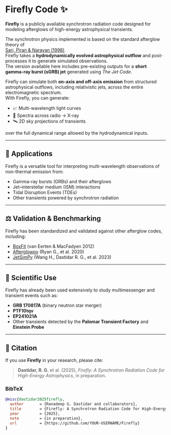 # Firefly Code ✨  

**Firefly** is a publicly available synchrotron radiation code designed for modeling afterglows of high-energy astrophysical transients.  

The synchrotron physics implemented is based on the standard afterglow theory of  
[Sari, Piran & Narayan (1998)](https://doi.org/10.1086/311269).  
Firefly takes a **hydrodynamically evolved astrophysical outflow** and post-processes it to generate simulated observations.  
The version available here includes pre-existing outputs for a **short gamma-ray burst (sGRB) jet** generated using *The Jet Code*.  

Firefly can simulate both **on-axis and off-axis emission** from structured astrophysical outflows, including relativistic jets, across the entire electromagnetic spectrum.  
With Firefly, you can generate:  

- 📈 Multi-wavelength light curves  
- 🌌 Spectra across radio → X-ray  
- 🛰️ 2D sky projections of transients  

over the full dynamical range allowed by the hydrodynamical inputs.  

---

## 🔭 Applications  

Firefly is a versatile tool for interpreting multi-wavelength observations of non-thermal emission from:  

- Gamma-ray bursts (GRBs) and their afterglows  
- Jet–interstellar medium (ISM) interactions  
- Tidal Disruption Events (TDEs)  
- Other transients powered by synchrotron radiation  

---

## ⚖️ Validation & Benchmarking  

Firefly has been standardized and validated against other afterglow codes, including:  

- [BoxFit](https://doi.org/10.1088/0004-637X/751/2/155) (van Eerten & MacFadyen 2012)  
- [Afterglowpy](https://iopscience.iop.org/article/10.3847/1538-4357/ab93cf) (Ryan G., et al. 2020)  
- [JetSimPy](https://iopscience.iop.org/article/10.3847/1538-4365/ad4d9d) (Wang H., Dastidar R. G., et al. 2023)  

---

## 🧩 Scientific Use  

Firefly has already been used extensively to study multimessenger and transient events such as:  

- **GRB 170817A** (binary neutron star merger)  
- **PTF10tqv**  
- **EP241021A**  
- Other transients detected by the **Palomar Transient Factory** and **Einstein Probe**  

---

## 📜 Citation  

If you use **Firefly** in your research, please cite:  

> **Dastidar, R. G.** et al. (2025), *Firefly: A Synchrotron Radiation Code for High-Energy Astrophysics*, in preparation.  

### BibTeX  
```bibtex
@misc{dastidar2025firefly,
  author       = {Ranadeep G. Dastidar and collaborators},
  title        = {Firefly: A Synchrotron Radiation Code for High-Energy Astrophysics},
  year         = {2025},
  note         = {in preparation},
  url          = {https://github.com/YOUR-USERNAME/Firefly}
}
